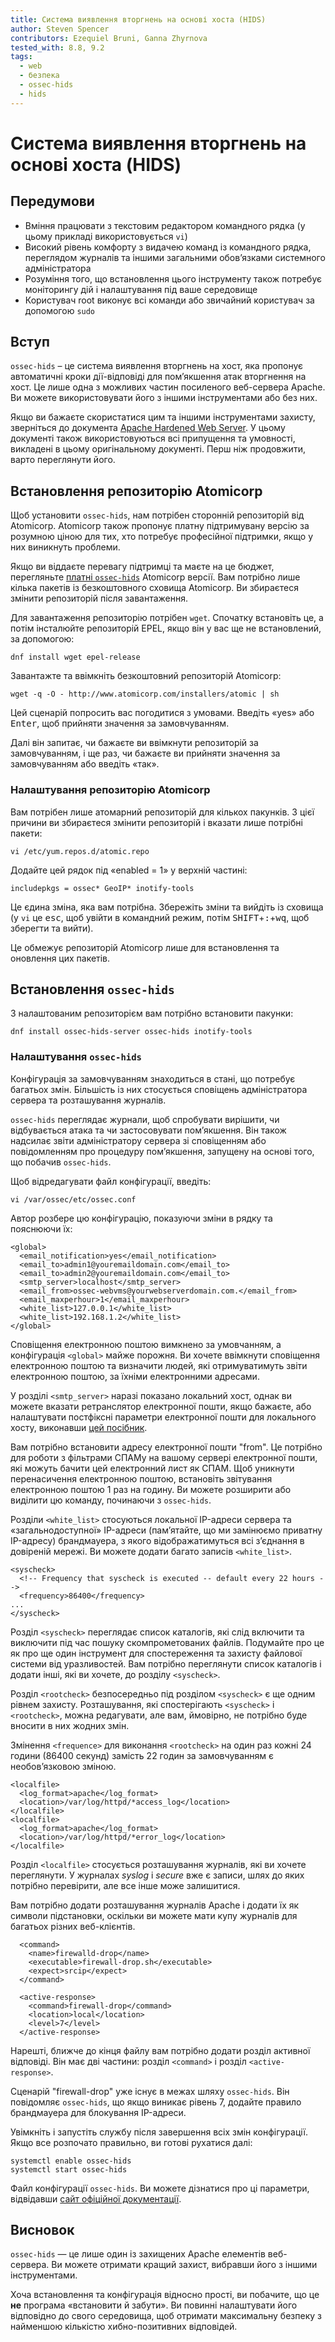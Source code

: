 ```yaml
---
title: Система виявлення вторгнень на основі хоста (HIDS)
author: Steven Spencer
contributors: Ezequiel Bruni, Ganna Zhyrnova
tested_with: 8.8, 9.2
tags:
  - web
  - безпека
  - ossec-hids
  - hids
---
```


# Система виявлення вторгнень на основі хоста (HIDS)

## Передумови

* Вміння працювати з текстовим редактором командного рядка (у цьому прикладі використовується `vi`)
* Високий рівень комфорту з видачею команд із командного рядка, переглядом журналів та іншими загальними обов’язками системного адміністратора
* Розуміння того, що встановлення цього інструменту також потребує моніторингу дій і налаштування під ваше середовище
* Користувач root виконує всі команди або звичайний користувач за допомогою `sudo`

## Вступ

`ossec-hids` – це система виявлення вторгнень на хост, яка пропонує автоматичні кроки дії-відповіді для пом’якшення атак вторгнення на хост. Це лише одна з можливих частин посиленого веб-сервера Apache. Ви можете використовувати його з іншими інструментами або без них.

Якщо ви бажаєте скористатися цим та іншими інструментами захисту, зверніться до документа [Apache Hardened Web Server](index.md). У цьому документі також використовуються всі припущення та умовності, викладені в цьому оригінальному документі. Перш ніж продовжити, варто переглянути його.

## Встановлення репозиторію Atomicorp

Щоб установити `ossec-hids`, нам потрібен сторонній репозиторій від Atomicorp. Atomicorp також пропонує платну підтримувану версію за розумною ціною для тих, хто потребує професійної підтримки, якщо у них виникнуть проблеми.

Якщо ви віддаєте перевагу підтримці та маєте на це бюджет, перегляньте [платні `ossec-hids`](https://atomicorp.com/atomic-enterprise-ossec/) Atomicorp версії. Вам потрібно лише кілька пакетів із безкоштовного сховища Atomicorp. Ви збираєтеся змінити репозиторій після завантаження.

Для завантаження репозиторію потрібен `wget`. Спочатку встановіть це, а потім інсталюйте репозиторій EPEL, якщо він у вас ще не встановлений, за допомогою:

```
dnf install wget epel-release
```

Завантажте та ввімкніть безкоштовний репозиторій Atomicorp:

```
wget -q -O - http://www.atomicorp.com/installers/atomic | sh
```

Цей сценарій попросить вас погодитися з умовами. Введіть «yes» або <kbd>Enter</kbd>, щоб прийняти значення за замовчуванням.

Далі він запитає, чи бажаєте ви ввімкнути репозиторій за замовчуванням, і ще раз, чи бажаєте ви прийняти значення за замовчуванням або введіть «так».

### Налаштування репозиторію Atomicorp

Вам потрібен лише атомарний репозиторій для кількох пакунків. З цієї причини ви збираєтеся змінити репозиторій і вказати лише потрібні пакети:

```
vi /etc/yum.repos.d/atomic.repo
```

Додайте цей рядок під «enabled = 1» у верхній частині:

```
includepkgs = ossec* GeoIP* inotify-tools
```

Це єдина зміна, яка вам потрібна. Збережіть зміни та вийдіть із сховища (у `vi` це <kbd>esc</kbd>, щоб увійти в командний режим, потім <kbd>SHIFT</kbd>+<kbd>:</kbd>+<kbd>wq</kbd>, щоб зберегти та вийти).

Це обмежує репозиторій Atomicorp лише для встановлення та оновлення цих пакетів.

## Встановлення `ossec-hids`

З налаштованим репозиторієм вам потрібно встановити пакунки:

```
dnf install ossec-hids-server ossec-hids inotify-tools
```

### Налаштування `ossec-hids`

Конфігурація за замовчуванням знаходиться в стані, що потребує багатьох змін. Більшість із них стосується сповіщень адміністратора сервера та розташування журналів.

`ossec-hids` переглядає журнали, щоб спробувати вирішити, чи відбувається атака та чи застосовувати пом’якшення. Він також надсилає звіти адміністратору сервера зі сповіщенням або повідомленням про процедуру пом’якшення, запущену на основі того, що побачив `ossec-hids`.

Щоб відредагувати файл конфігурації, введіть:

```
vi /var/ossec/etc/ossec.conf
```

Автор розбере цю конфігурацію, показуючи зміни в рядку та пояснюючи їх:

```
<global>
  <email_notification>yes</email_notification>  
  <email_to>admin1@youremaildomain.com</email_to>
  <email_to>admin2@youremaildomain.com</email_to>
  <smtp_server>localhost</smtp_server>
  <email_from>ossec-webvms@yourwebserverdomain.com.</email_from>
  <email_maxperhour>1</email_maxperhour>
  <white_list>127.0.0.1</white_list>
  <white_list>192.168.1.2</white_list>
</global>
```

Сповіщення електронною поштою вимкнено за умовчанням, а конфігурація `<global>` майже порожня. Ви хочете ввімкнути сповіщення електронною поштою та визначити людей, які отримуватимуть звіти електронною поштою, за їхніми електронними адресами.

У розділі `<smtp_server>` наразі показано локальний хост, однак ви можете вказати ретранслятор електронної пошти, якщо бажаєте, або налаштувати постфіксні параметри електронної пошти для локального хосту, виконавши [цей посібник](../../email/postfix_reporting.md).

Вам потрібно встановити адресу електронної пошти "from". Це потрібно для роботи з фільтрами СПАМу на вашому сервері електронної пошти, які можуть бачити цей електронний лист як СПАМ. Щоб уникнути перенасичення електронною поштою, встановіть звітування електронною поштою 1 раз на годину. Ви можете розширити або виділити цю команду, починаючи з `ossec-hids`.

Розділи `<white_list>` стосуються локальної IP-адреси сервера та «загальнодоступної» IP-адреси (пам’ятайте, що ми замінюємо приватну IP-адресу) брандмауера, з якого відображатимуться всі з’єднання в довіреній мережі. Ви можете додати багато записів `<white_list>`.

```
<syscheck>
  <!-- Frequency that syscheck is executed -- default every 22 hours -->
  <frequency>86400</frequency>
...
</syscheck>
```

Розділ `<syscheck>` переглядає список каталогів, які слід включити та виключити під час пошуку скомпрометованих файлів. Подумайте про це як про ще один інструмент для спостереження та захисту файлової системи від уразливостей. Вам потрібно переглянути список каталогів і додати інші, які ви хочете, до розділу `<syscheck>`.

Розділ `<rootcheck>` безпосередньо під розділом `<syscheck>` є ще одним рівнем захисту. Розташування, які спостерігають `<syscheck>` і `<rootcheck>`, можна редагувати, але вам, ймовірно, не потрібно буде вносити в них жодних змін.

Змінення `<frequence>` для виконання `<rootcheck>` на один раз кожні 24 години (86400 секунд) замість 22 годин за замовчуванням є необов’язковою зміною.

```
<localfile>
  <log_format>apache</log_format>
  <location>/var/log/httpd/*access_log</location>
</localfile>
<localfile>
  <log_format>apache</log_format>
  <location>/var/log/httpd/*error_log</location>
</localfile>
```

Розділ `<localfile>` стосується розташування журналів, які ви хочете переглянути. У журналах _syslog_ і _secure_ вже є записи, шлях до яких потрібно перевірити, але все інше може залишитися.

Вам потрібно додати розташування журналів Apache і додати їх як символи підстановки, оскільки ви можете мати купу журналів для багатьох різних веб-клієнтів.

```
  <command>
    <name>firewalld-drop</name>
    <executable>firewall-drop.sh</executable>
    <expect>srcip</expect>
  </command>

  <active-response>
    <command>firewall-drop</command>
    <location>local</location>
    <level>7</level>
  </active-response>
```

Нарешті, ближче до кінця файлу вам потрібно додати розділ активної відповіді. Він має дві частини: розділ `<command>` і розділ `<active-response>`.

Сценарій "firewall-drop" уже існує в межах шляху `ossec-hids`. Він повідомляє `ossec-hids`, що якщо виникає рівень 7, додайте правило брандмауера для блокування IP-адреси.

Увімкніть і запустіть службу після завершення всіх змін конфігурації. Якщо все розпочато правильно, ви готові рухатися далі:

```
systemctl enable ossec-hids
systemctl start ossec-hids
```

Файл конфігурації `ossec-hids`. Ви можете дізнатися про ці параметри, відвідавши [сайт офіційної документації](https://www.ossec.net/docs/).

## Висновок

`ossec-hids` — це лише один із захищених Apache елементів веб-сервера. Ви можете отримати кращий захист, вибравши його з іншими інструментами.

Хоча встановлення та конфігурація відносно прості, ви побачите, що це **не** програма «встановити й забути». Ви повинні налаштувати його відповідно до свого середовища, щоб отримати максимальну безпеку з найменшою кількістю хибно-позитивних відповідей.

